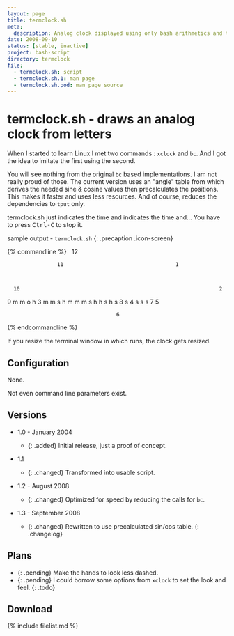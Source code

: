 ```yaml
---
layout: page
title: termclock.sh
meta:
  description: Analog clock displayed using only bash arithmetics and tput.
date: 2008-09-10
status: [stable, inactive]
project: bash-script
directory: termclock
file:
  - termclock.sh: script
  - termclock.sh.1: man page
  - termclock.sh.pod: man page source
---
```


# termclock.sh - draws an analog clock from letters

When I started to learn Linux I met two commands : `xclock` and `bc`. And I got the idea to imitate the first using the second.

You will see nothing from the original `bc` based implementations. I am not really proud of those.
The current version uses an "angle" table from which derives the needed sine &amp; cosine values then precalculates the positions. This makes it faster and uses less
resources. And of course, reduces the dependencies to `tput` only.

termclock.sh just indicates the time and indicates the time and...
You have to press <kbd>Ctrl-C</kbd> to stop it.

sample output - `termclock.sh`
{: .precaption .icon-screen}

{% commandline %}
&nbsp;                                      12

                    11                                    1



      10                                                                2




9                                 m  m o h                                    3
                             m m      s    h
                    m  m  m          s       h h
                                    s            h
                                   s
      8                           s                                     4
                                 s
                                s
                               s
                    7                                     5

                                       6
{% endcommandline %}

If you resize the terminal window in which runs, the clock gets resized.

## Configuration

None.

Not even command line parameters exist.

## Versions

* 1.0 - January 2004
  * {: .added} Initial release, just a proof of concept.

* 1.1
  * {: .changed} Transformed into usable script.

* 1.2 - August 2008
  * {: .changed} Optimized for speed by reducing the calls for `bc`.

* 1.3 - September 2008
  * {: .changed} Rewritten to use precalculated sin/cos table.
{: .changelog}

## Plans

* {: .pending} Make the hands to look less dashed.
* {: .pending} I could borrow some options from `xclock` to set the look and feel.
{: .todo}

## Download

{% include filelist.md %}
